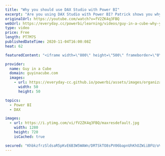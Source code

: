 ```yaml
---
title: "Why you should use DAX Studio with Power BI"
excerpt: "Are you using DAX Studio with Power BI? Patrick shows you why you should consider using it when working with DAX for Power BI!  DAX Studio: https://www.sqlbi.com/tools/dax-studio/  📢 Become a member: https://guyinacu.be/membership \r \r *******************\r \r Want to take your Power BI skills to the next"
originalUrl: https://youtube.com/watch?v=fV2ZK4q3FBQ
webUrl: https://everyday.cc/powerbi/learning/videos/guy-in-a-cube-why-you-should-use-dax-studio-with-power-bi/
type: video
price: Free
length: PT7M7S
publishedDateTime: 2020-11-04T16:00:08Z
heat: 62

featuredContent: "<iframe width=\"800\" height=\"500\" frameborder=\"0\" src=\"https://www.youtube.com/embed/fV2ZK4q3FBQ\" allow=\"accelerometer; autoplay; encrypted-media; gyroscope; picture-in-picture\" allowfullscreen></iframe>"

provider:
  name: Guy in a Cube
  domain: guyinacube.com
  images:
    - url: https://everyday-cc.github.io/powerbi/assets/images/organizations/guyinacube.com-50x50.jpg
      width: 50
      height: 50

topics:
  - Power BI
  - DAX

images:
  - url: https://i.ytimg.com/vi/fV2ZK4q3FBQ/maxresdefault.jpg
    width: 1280
    height: 720
    isCached: true

secured: "KhbkzfrzSldsaR5pKvE6B3W5WAWn/DRTSkTO8sPV06bapnUhKhOZWiiBFU/oVTVtZqeCTJ0873vSKD34EkVX12ystYFHeOCG7wcRC3121qS0FeyOmnOVxHrV9fSUbNuAKFq9lZTPOUgg4LVOUR7I2fkaJBz7TI/r1QJdsbvaWnEfc7HaD6e0hDSOjlRjHgvGlaMA8Kkpie6EAv6AyzPmyBU5XvwNdQBEPP+KZ9FNxqivg5o0+/RfjII1RNrZeHqzh0Ruika01Rd6LmIir9nlUqvtr+nLxn+0fufpaOjMKdyds0XryaDvrnI3gUw7ng5w7cGBerjuKqQMd96EDciQuXzkt/extekB7JDlpejblB9+6SNz3HbbhoZwdO80umE0HEW2c43OjOzrsmfo1MK5B+/YHJY/e0F0ytCQIXTJaA8=;0v0D7G3Q0duoZfeXzIbyCA=="
---
```


